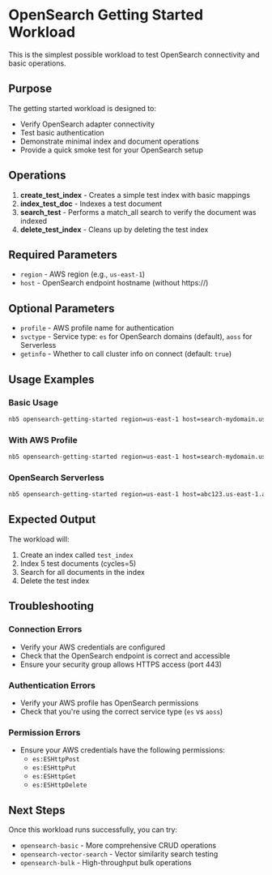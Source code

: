 # OpenSearch Getting Started Workload

This is the simplest possible workload to test OpenSearch connectivity and basic operations.

## Purpose

The getting started workload is designed to:
- Verify OpenSearch adapter connectivity
- Test basic authentication
- Demonstrate minimal index and document operations
- Provide a quick smoke test for your OpenSearch setup

## Operations

1. **create_test_index** - Creates a simple test index with basic mappings
2. **index_test_doc** - Indexes a test document
3. **search_test** - Performs a match_all search to verify the document was indexed
4. **delete_test_index** - Cleans up by deleting the test index

## Required Parameters

- `region` - AWS region (e.g., `us-east-1`)
- `host` - OpenSearch endpoint hostname (without https://)

## Optional Parameters

- `profile` - AWS profile name for authentication
- `svctype` - Service type: `es` for OpenSearch domains (default), `aoss` for Serverless
- `getinfo` - Whether to call cluster info on connect (default: `true`)

## Usage Examples

### Basic Usage
```bash
nb5 opensearch-getting-started region=us-east-1 host=search-mydomain.us-east-1.es.amazonaws.com
```

### With AWS Profile
```bash
nb5 opensearch-getting-started region=us-east-1 host=search-mydomain.us-east-1.es.amazonaws.com profile=myprofile
```

### OpenSearch Serverless
```bash
nb5 opensearch-getting-started region=us-east-1 host=abc123.us-east-1.aoss.amazonaws.com svctype=aoss
```

## Expected Output

The workload will:
1. Create an index called `test_index`
2. Index 5 test documents (cycles=5)
3. Search for all documents in the index
4. Delete the test index

## Troubleshooting

### Connection Errors
- Verify your AWS credentials are configured
- Check that the OpenSearch endpoint is correct and accessible
- Ensure your security group allows HTTPS access (port 443)

### Authentication Errors
- Verify your AWS profile has OpenSearch permissions
- Check that you're using the correct service type (`es` vs `aoss`)

### Permission Errors
- Ensure your AWS credentials have the following permissions:
  - `es:ESHttpPost`
  - `es:ESHttpPut`
  - `es:ESHttpGet`
  - `es:ESHttpDelete`

## Next Steps

Once this workload runs successfully, you can try:
- `opensearch-basic` - More comprehensive CRUD operations
- `opensearch-vector-search` - Vector similarity search testing
- `opensearch-bulk` - High-throughput bulk operations

